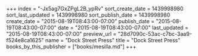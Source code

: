 +++
index = "-Jx5ag7GxZPgL2B_ypRv"
sort_create_date = 1439998980
sort_last_updated = 1439998980
sort_publish_date = 1439998980
create_date = "2015-08-19T08:43:00-07:00"
publish_date = "2015-08-19T08:43:00-07:00"
date = "2015-08-19T08:43:00-07:00"
last_updated = "2015-08-19T08:43:00-07:00"
preview_url = "28d7090c-53ac-c7bc-3aa9-f524e8ca1625"
name = "Dock Street Press"
title = "Dock Street Press"
books_by_this_publisher = ["books/mesilla.md"]
+++
